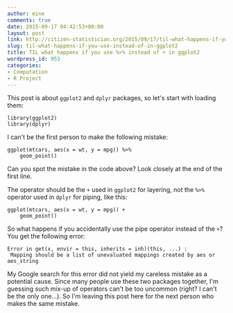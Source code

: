 ```yaml
---
author: mine
comments: true
date: 2015-09-17 04:42:53+00:00
layout: post
link: http://citizen-statistician.org/2015/09/17/til-what-happens-if-you-use-instead-of-in-ggplot2/
slug: til-what-happens-if-you-use-instead-of-in-ggplot2
title: TIL what happens if you use %>% instead of + in ggplot2
wordpress_id: 953
categories:
- Computation
- R Project
---
```


This post is about `ggplot2` and `dplyr` packages, so let's start with loading them:

```
library(ggplot2) 
library(dplyr) 
```

I can't be the first person to make the following mistake:

```
ggplot(mtcars, aes(x = wt, y = mpg)) %>%
    geom_point() 
```

Can you spot the mistake in the code above? Look closely at the end of the first line.

The operator should be the `+` used in `ggplot2` for layering, not the `%>%` operator used in `dplyr` for piping, like this:

```
ggplot(mtcars, aes(x = wt, y = mpg)) +
    geom_point() 
```

So what happens if you accidentally use the pipe operator instead of the `+`? You get the following error:

```    
Error in get(x, envir = this, inherits = inh)(this, ...) : 
 Mapping should be a list of unevaluated mappings created by aes or aes_string
```

My Google search for this error did not yield my careless mistake as a potential cause. Since many people use these two packages together, I'm guessing such mix-up of operators can't be too uncommon (right? I can't be the only one...). So I'm leaving this post here for the next person who makes the same mistake.

